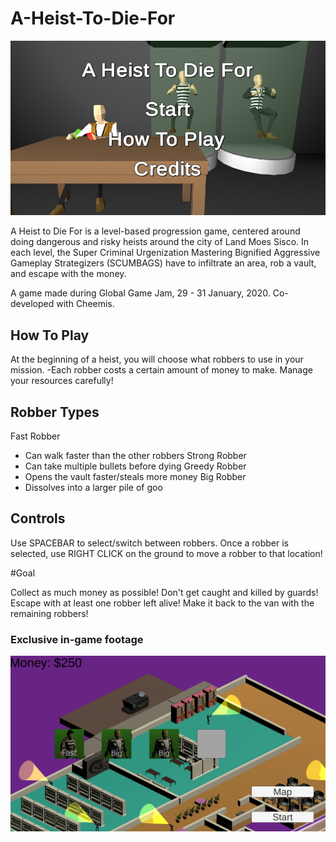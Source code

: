 # A-Heist-To-Die-For

![Alt text](a-heist-to-die-for-main-menu.png?raw=true "A Heist To Die For")

A Heist to Die For is a level-based progression game, centered around doing dangerous and risky heists around the city of Land Moes Sisco. In each level, the Super Criminal Urgenization Mastering Bignified Aggressive Gameplay Strategizers (SCUMBAGS) have to infiltrate an area, rob a vault, and escape with the money.

A game made during Global Game Jam, 29 - 31 January, 2020. Co-developed with Cheemis.

## How To Play

At the beginning of a heist, you will choose what robbers to use in your mission.
-Each robber costs a certain amount of money to make. Manage your
resources carefully!

## Robber Types

Fast Robber
- Can walk faster than the other robbers
Strong Robber
- Can take multiple bullets before dying
Greedy Robber
- Opens the vault faster/steals more money
Big Robber
- Dissolves into a larger pile of goo

## Controls

Use SPACEBAR to select/switch between robbers.
Once a robber is selected, use RIGHT CLICK on the ground to move a
robber to that location!

#Goal

Collect as much money as possible!
Don't get caught and killed by guards!
Escape with at least one robber left alive!
Make it back to the van with the remaining robbers!

### Exclusive in-game footage

![Alt text](a-heist-to-die-for-ingame.png?raw=true "Ingame footage")
